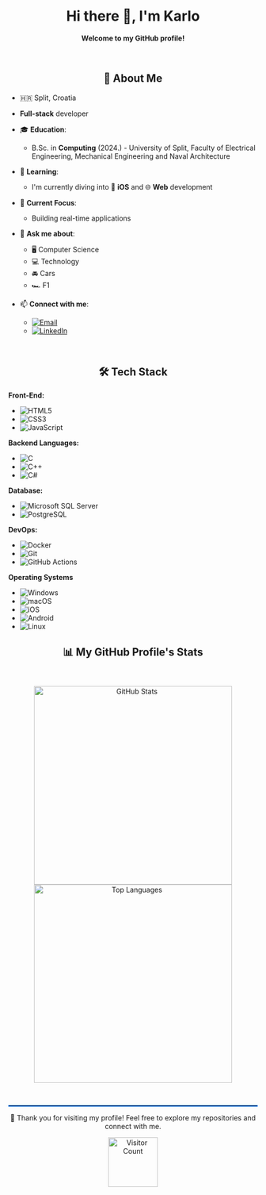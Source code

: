 <h1 align="center">Hi there 👋, I'm Karlo</h1>
<p align="center"> 
  <strong>Welcome to my GitHub profile!</strong>
</p>

&nbsp;

<h2 align="center">🚀 About Me </h2>

* 🇭🇷 Split, Croatia
* **Full-stack** developer

* 🎓 **Education**:  
  - B.Sc. in **Computing** (2024.) - University of Split, Faculty of Electrical Engineering, Mechanical Engineering and Naval Architecture


* 🌱 **Learning**:  
  - I'm currently diving into 📱 **iOS** and 🌐 **Web** development

* 🎯 **Current Focus**:  
  - Building real-time applications

* 💬 **Ask me about**:  
  - 🖥️ Computer Science
  - 💻 Technology
  - 🚘 Cars
  - 🏎️ F1

* 📫 **Connect with me**:
   - [![Email](https://img.shields.io/badge/Email-black?style=flat&logo=gmail)](mailto:karlo.nevescanin21@gmail.com)
   - [![LinkedIn](https://img.shields.io/badge/LinkedIn-blue?style=flat&logo=linkedin)](www.linkedin.com/in/karlo-nevešćanin)

  &nbsp;

<h2 align="center">🛠️ Tech Stack</h2> 

**Front-End:**
- ![HTML5](https://img.shields.io/badge/HTML-E34F26?style=flat&logo=html5&logoColor=white)
- ![CSS3](https://img.shields.io/badge/CSS-1572B6?style=flat&logo=css3&logoColor=white)
- ![JavaScript](https://img.shields.io/badge/JavaScript-F7DF1E?style=flat&logo=javascript&logoColor=black)

**Backend Languages:**
- ![C](https://img.shields.io/badge/C-A8B400?style=flat&logo=c&logoColor=white)
- ![C++](https://img.shields.io/badge/C++-00599C?style=flat&logo=cplusplus&logoColor=white)
- ![C#](https://img.shields.io/badge/C%23-239120?style=flat&logo=csharp&logoColor=white)

**Database:**
- ![Microsoft SQL Server](https://img.shields.io/badge/Microsoft_SQL_Server-CC2927?style=flat&logo=microsoftsqlserver&logoColor=white)
- ![PostgreSQL](https://img.shields.io/badge/PostgreSQL-336791?style=flat&logo=postgresql&logoColor=white)

**DevOps:**
- ![Docker](https://img.shields.io/badge/Docker-2496ED?style=flat&logo=docker&logoColor=white)
- ![Git](https://img.shields.io/badge/Git-F05032?style=flat&logo=git&logoColor=white)
- ![GitHub Actions](https://img.shields.io/badge/GitHub_Actions-2088FF?style=flat&logo=github-actions&logoColor=white)

**Operating Systems**
- ![Windows](https://img.shields.io/badge/Windows-0078D6?style=flat&logo=windows&logoColor=white)
- ![macOS](https://img.shields.io/badge/macOS-000000?style=flat&logo=apple&logoColor=white)
- ![iOS](https://img.shields.io/badge/iOS-000000?style=flat&logo=apple&logoColor=white)
- ![Android](https://img.shields.io/badge/Android-3DDC84?style=flat&logo=android&logoColor=white)
- ![Linux](https://img.shields.io/badge/Linux-FCC624?style=flat&logo=linux&logoColor=black)

<h2 align="center">📊 My GitHub Profile's Stats</h2>

&nbsp;

<div align="center">
  <img src="https://github-readme-stats.vercel.app/api?username=knevescanin&show_icons=true&theme=radical" alt="GitHub Stats" width="400"/>
  <img src="https://github-readme-stats.vercel.app/api/top-langs/?username=knevescanin&layout=compact&theme=radical" alt="Top Languages" width="400"/>
</div>

&nbsp;

<hr style="border: 1px solid #007bff;">

<div align="center">
  <p>🌟 Thank you for visiting my profile! Feel free to explore my repositories and connect with me.</p>
  <img src="https://komarev.com/ghpvc/?username=knevescanin&color=blue" alt="Visitor Count" width="100"/>
</div>



